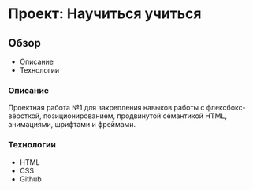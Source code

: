# Проект: Научиться учиться

## Обзор

* Описание
* Технологии

### Описание

Проектная работа №1 для закрепления навыков работы с флексбокс-вёрсткой, позиционированием, продвинутой семантикой HTML, анимациями, шрифтами и фреймами.

### Технологии

* HTML
* CSS
* Github
